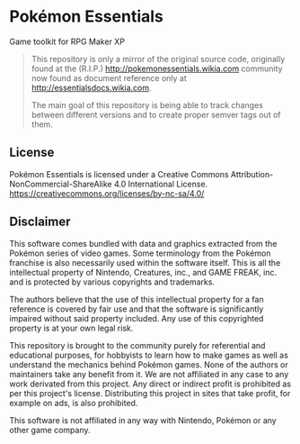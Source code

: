 # Pokémon Essentials
Game toolkit for RPG Maker XP

> This repository is only a mirror of the original source code, originally found at the (R.I.P.) http://pokemonessentials.wikia.com community now found as document reference only at http://essentialsdocs.wikia.com.
> 
> The main goal of this repository is being able to track changes between different versions and to create proper semver tags out of them.

## License
Pokémon Essentials is licensed under a Creative Commons Attribution-NonCommercial-ShareAlike 4.0 International License. https://creativecommons.org/licenses/by-nc-sa/4.0/

## Disclaimer
This software comes bundled with data and graphics extracted from the Pokémon series of video games. Some terminology from the Pokémon franchise is also necessarily used within the software itself. This is all the intellectual property of Nintendo, Creatures, inc., and GAME FREAK, inc. and is protected by various copyrights and trademarks.

The authors believe that the use of this intellectual property for a fan reference is covered by fair use and that the software is significantly impaired without said property included. Any use of this copyrighted property is at your own legal risk.

This repository is brought to the community purely for referential and educational purposes, for hobbyists to learn how to make games as well as understand the mechanics behind Pokémon games. None of the authors or maintainers take any benefit from it. We are not affiliated in any case to any work derivated from this project. Any direct or indirect profit is prohibited as per this project's license. Distributing this project in sites that take profit, for example on ads, is also prohibited.

This software is not affiliated in any way with Nintendo, Pokémon or any other game company.
